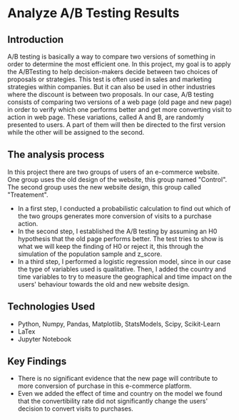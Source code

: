 # Analyze A/B Testing Results

## Introduction
A/B testing is basically a way to compare two versions of something in order to determine the most efficient one. In this project, my goal is to apply the A/BTesting to help decision-makers decide between two choices of proposals or strategies. 
This test is often used in sales and marketing strategies within companies. But it can also be used in other industries where the discount is between two proposals. In our case, A/B testing consists of comparing two versions of a web page (old page and new page) in order to verify which one performs better and get more converting visit to action in web page. These variations, called A and B, are randomly presented to users. A part of them will then be directed to the first version while the other will be assigned to the second.

## The analysis process
In this project there are two groups of users of an e-commerce website. One group uses the old design of the website, this group named "Control". The second group uses the new website design, this group called "Treatement".
- In a first step, I conducted a probabilistic calculation to find out which of the two groups generates more conversion of visits to a purchase action.</br>
- In the second step, I established the A/B testing by assuming an H0 hypothesis that the old page performs better. The test tries to show is what we will keep the finding of H0 or reject it, this through the simulation of the population sample and z_score.
- In a third step, I performed a logistic regression model, since in our case the type of variables used is qualitative. Then, I added the country and time variables to try to measure the geographical and time impact on the users' behaviour towards the old and new website design.

## Technologies Used
- Python, Numpy, Pandas, Matplotlib, StatsModels, Scipy, Scikit-Learn
- LaTex
- Jupyter Notebook

## Key Findings
- There is no significant evidence that the new page will contribute to more conversion of purchase in this e-commerce platform.
- Even we added the effect of time and country on the model we found that the convertibility rate did not significantly change the users' decision to convert visits to purchases.
